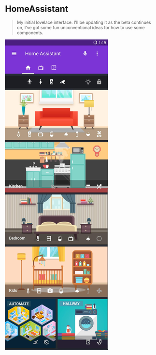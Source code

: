 # HomeAssistant
> My initial lovelace interface. I'll be updating it as the beta continues on,
> I've got some fun unconventional ideas for how to use some components.

![](images/lovelace_ui.jpg)
